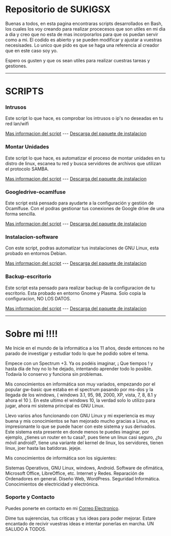 # Repositorio de SUKIGSX
Buenas a todos, en esta pagina encontraras scripts desarrollados en Bash, los cuales los voy creando para realizar procecesos que son utiles en mi dia a dia y creo que no esta de mas incorporarlos para que os puedan servir como a mi. El codido es abierto y se pueden modificar y ajustar a vuestras necesisades. Lo unico que pido es que se haga una referencia al creador que en este caso soy yo.

Espero os gusten y que os sean utiles para realizar cuestras tareas y gestiones.

-----------------------

# SCRIPTS

### Intrusos

Este script lo que hace, es comprobar los intrusos o ip's no deseadas en tu red lan/wifi

[Mas informacion del script](https://github.com/sukigsx/Intrusos/blob/main/README.md) --- [Descarga del paquete de instalacion](https://github.com/sukigsx/Intrusos/raw/main/Intrusos.deb)



### Montar Unidades

Este script lo que hace, es automatizar el proceso de montar unidades en tu distro de linux, escanea tu red y busca servidores de archivos que utilizan el protocolo SAMBA.

[Mas informacion del script](https://github.com/sukigsx/Montar_Unidades/blob/main/README.md) --- [Descarga del paquete de instalacion](https://github.com/sukigsx/Montar_Unidades/raw/main/Montar-Unidades.deb)

### Googledrive-ocamlfuse

Este script está pensado para ayudarte a la configuración y gestión de Ocamlfuse. Con el podras gestionar tus conexiones de Google drive de una forma sencilla.

[Mas informacion del script](https://github.com/sukigsx/Googledrive-ocamlfuse) --- [Descarga del paquete de instalacion](https://github.com/sukigsx/Googledrive-ocamlfuse/raw/main/Googledrive-ocamlfuse.deb)

### Instalacion-software
Con este script, podras automatizar tus instalaciones de GNU Linux, esta probado en entornos Debian.

[Mas informacion del script](https://github.com/sukigsx/Instalacion-software/blob/main/README.md) --- [Descarga del paquete de instalacion](https://github.com/sukigsx/Instalacion-software/raw/main/instalacion-software.deb)

### Backup-escritorio
Este script esta pensado para realizar backup de la configuracion de tu escritorio. Esta probado en entorno Gnome y Plasma. Solo copia la configuracion, NO LOS DATOS.

[Mas informacion del script](https://github.com/sukigsx/Backup-esritorio/blob/main/README.md) --- [Descarga del paquete de instalacion](https://github.com/sukigsx/Backup-esritorio/raw/main/Backup-escritorio.deb)

----------------------
# Sobre mi !!!!
Me Inicie en el mundo de la informática a los 11 años, desde entonces no he parado de investigar y estudiar todo lo que he podido sobre el tema.

Empece con un Spectrum +3. Ya os podéis imaginar, ¡ Que tiempos ! y hasta día de hoy no lo he dejado, intentando aprender todo lo posible. Todavía lo conservo y funciona sin problemas.

Mis conocimientos en informática son muy variados, empezando por el popular gw-basic que estaba en el spectrum pasando por ms-dos y la llegada de los windows, ( windows 3.1, 95, 98, 2000, XP, vista, 7, 8, 8.1 y ahora el 10 ). En este ultimo el windows 10, la verdad solo lo utilizo para jugar, ahora mi sistema principal es GNU Linux.

Llevo varios años funcionando con GNU Linux y mi experiencia es muy buena y mis conocimientos se han mejorado mucho gracias a Linux, es impresionante lo que se puede hacer con este sistema y sus derivados. Este sistema esta presente en donde menos te puedes imaginar, por ejemplo, ¿tienes un router en tu casa?, pues tiene un linux casi seguro, ¿tu móvil android?, tiene una variante del kernel de linux, los servidores, tienen linux, joer hasta las batidoras. jejeje.

Mis conocimientos de informática son los siguientes:

Sistemas Operativos, GNU Linux, windows, Android.
Software de ofimática, Microsoft Office, LibreOffice, etc.
Internet y Redes.
Reparación de Ordenadores en general.
Diseño Web, WordPress.
Seguridad Informática.
Conocimientos de electricidad y electrónica.

### Soporte y Contacto

Puedes ponerte en contacto en mi [Correo Electronico](mailto:sukigsx.mbsistemas@gmail.com).

Dime tus sujerencias, tus criticas y tus ideas para poder mejorar.
Estare encantado de recivir vuestras ideas e intentar ponerlas en marcha.
UN SALUDO A TODOS.
